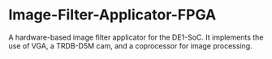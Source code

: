 # Image-Filter-Applicator-FPGA
A hardware-based image filter applicator for the DE1-SoC. It implements the use of VGA, a TRDB-D5M cam, and a coprocessor for image processing.

